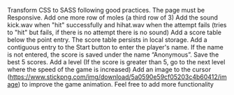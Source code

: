 Transform CSS to SASS following good practices.
The page must be Responsive.
Add one more row of moles (a third row of 3)
Add the sound kick.wav when "hit" successfully and hihat.wav when the attempt fails (tries to "hit" but fails, if there is no attempt there is no sound)
Add a score table below the point entry.
The score table persists in local storage.
Add a contiguous entry to the Start button to enter the player's name. If the name is not entered, the score is saved under the name “Anonymous”.
Save the best 5 scores.
Add a level (If the score is greater than 5, go to the next level where the speed of the game is increased)
Add an image to the cursor (https://www.stickpng.com/img/download/5a0590e59cf05203c4b60412/image) to improve the game animation.
Feel free to add more functionality